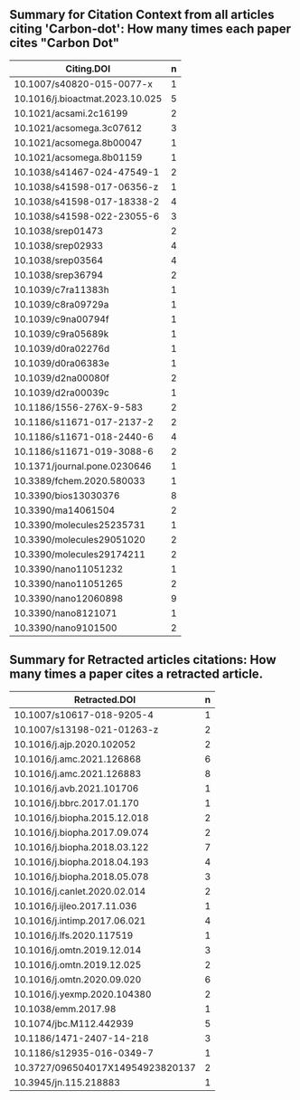 ## Summary for Citation Context from all articles citing 'Carbon-dot': How many times each paper cites "Carbon Dot" 

Citing.DOI | n
--- | ---
10.1007/s40820-015-0077-x | 1
10.1016/j.bioactmat.2023.10.025 | 5
10.1021/acsami.2c16199 | 2
10.1021/acsomega.3c07612 | 3
10.1021/acsomega.8b00047 | 1
10.1021/acsomega.8b01159 | 1
10.1038/s41467-024-47549-1 | 2
10.1038/s41598-017-06356-z | 1
10.1038/s41598-017-18338-2 | 4
10.1038/s41598-022-23055-6 | 3
10.1038/srep01473 | 2
10.1038/srep02933 | 4
10.1038/srep03564 | 4
10.1038/srep36794 | 2
10.1039/c7ra11383h | 1
10.1039/c8ra09729a | 1
10.1039/c9na00794f | 1
10.1039/c9ra05689k | 1
10.1039/d0ra02276d | 1
10.1039/d0ra06383e | 1
10.1039/d2na00080f | 2
10.1039/d2ra00039c | 1
10.1186/1556-276X-9-583 | 2
10.1186/s11671-017-2137-2 | 2
10.1186/s11671-018-2440-6 | 4
10.1186/s11671-019-3088-6 | 2
10.1371/journal.pone.0230646 | 1
10.3389/fchem.2020.580033 | 1
10.3390/bios13030376 | 8
10.3390/ma14061504 | 2
10.3390/molecules25235731 | 1
10.3390/molecules29051020 | 2
10.3390/molecules29174211 | 2
10.3390/nano11051232 | 1
10.3390/nano11051265 | 2
10.3390/nano12060898 | 9
10.3390/nano8121071 | 1
10.3390/nano9101500 | 2


## Summary for Retracted articles citations: How many times a paper cites a retracted article.

Retracted.DOI | n
--- | ---
10.1007/s10617-018-9205-4 | 1
10.1007/s13198-021-01263-z | 2
10.1016/j.ajp.2020.102052 | 2
10.1016/j.amc.2021.126868 | 6
10.1016/j.amc.2021.126883 | 8
10.1016/j.avb.2021.101706 | 1
10.1016/j.bbrc.2017.01.170 | 1
10.1016/j.biopha.2015.12.018 | 2
10.1016/j.biopha.2017.09.074 | 2
10.1016/j.biopha.2018.03.122 | 7
10.1016/j.biopha.2018.04.193 | 4
10.1016/j.biopha.2018.05.078 | 3
10.1016/j.canlet.2020.02.014 | 2
10.1016/j.ijleo.2017.11.036 | 1
10.1016/j.intimp.2017.06.021 | 4
10.1016/j.lfs.2020.117519 | 1
10.1016/j.omtn.2019.12.014 | 3
10.1016/j.omtn.2019.12.025 | 2
10.1016/j.omtn.2020.09.020 | 6
10.1016/j.yexmp.2020.104380 | 2
10.1038/emm.2017.98 | 1
10.1074/jbc.M112.442939 | 5
10.1186/1471-2407-14-218 | 3
10.1186/s12935-016-0349-7 | 1
10.3727/096504017X14954923820137 | 2
10.3945/jn.115.218883 | 1


